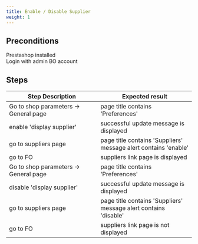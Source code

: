 ```yaml
---
title: Enable / Disable Supplier
weight: 1
---
```


## Preconditions

Prestashop installed\
Login with admin BO account
## Steps
| Step Description | Expected result |
| ----- | ----- |
| Go to shop parameters -> General page | page title contains 'Preferences' |
| enable 'display supplier' | successful update message is displayed |
| go to suppliers page | page title contains 'Suppliers'<br>message alert contains 'enable' |
| go to FO | suppliers link page is displayed |
| Go to shop parameters -> General page | page title contains 'Preferences' |
| disable 'display supplier' | successful update message is displayed |
| go to suppliers page | page title contains 'Suppliers'<br>message alert contains 'disable' |
| go to FO | suppliers link page is not displayed |
